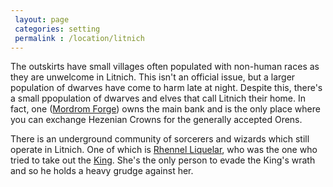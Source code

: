 ```yaml
---
 layout: page
 categories: setting
 permalink : /location/litnich
---
```

 
 The outskirts have small villages often populated with non-human races as they are unwelcome in Litnich. This isn't an official issue, but a larger population of dwarves have come to harm late at night. Despite this, there's a small ppopulation of dwarves and elves that call Litnich their home. In fact, one ([Mordrom Forge][mordrom-forge]) owns the main bank and is the only place where you can exchange Hezenian Crowns for the generally accepted Orens.

 There is an underground community of sorcerers and wizards which still operate in Litnich. One of which is [Rhennel Liquelar][rhennel-liquelar], who was the one who tried to take out the [King][king-heriot]. She's the only person to evade the King's wrath and so he holds a heavy grudge against her.

 [mordrom-forge]: /DnD/npcs/trade/mordrom-forge
 [rhennel-liquelar]: /DnD/npcs/mages/rhennel-liquelar
 [king-heriot]: /DnD/npcs/royalty/heriot